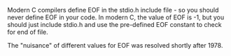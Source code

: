  Modern C compilers define EOF in the stdio.h include file - so you should never define EOF in your code. In modern C, the value of EOF is -1, but you should just include stdio.h and use the pre-defined EOF constant to check for end of file.

The "nuisance" of different values for EOF was resolved shortly after 1978. 
